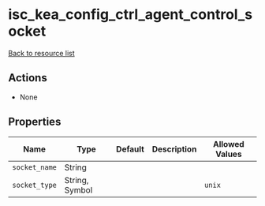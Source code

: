 # isc_kea_config_ctrl_agent_control_socket

[Back to resource list](../README.md#resources)

## Actions

- None

## Properties

| Name          | Type           | Default | Description | Allowed Values |
| ------------- | -------------- | ------- | ----------- | -------------- |
| `socket_name` | String         |         |             |                |
| `socket_type` | String, Symbol |         |             | `unix`         |
